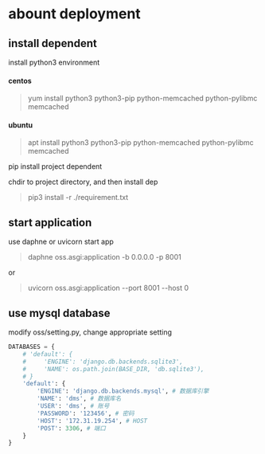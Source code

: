 # abount deployment

## install dependent
install python3 environment
#### centos
> yum install python3 python3-pip python-memcached python-pylibmc memcached

#### ubuntu
> apt install python3 python3-pip python-memcached python-pylibmc memcached

pip install project dependent  

chdir to project directory, and then install dep

> pip3 install -r ./requirement.txt

## start application
use daphne or uvicorn start app

> daphne oss.asgi:application -b 0.0.0.0 -p 8001

or

> uvicorn oss.asgi:application --port 8001 --host 0


## use mysql database
modify oss/setting.py, change appropriate setting

``` python
DATABASES = {
    # 'default': {
    #     'ENGINE': 'django.db.backends.sqlite3',
    #     'NAME': os.path.join(BASE_DIR, 'db.sqlite3'),
    # }
    'default': {
        'ENGINE': 'django.db.backends.mysql', # 数据库引擎
        'NAME': 'dms', # 数据库名
        'USER': 'dms', # 账号
        'PASSWORD': '123456', # 密码
        'HOST': '172.31.19.254', # HOST
        'POST': 3306, # 端口
    }
}
```



